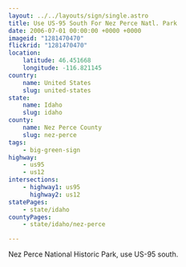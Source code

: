 ```yaml
---
layout: ../../layouts/sign/single.astro
title: Use US-95 South For Nez Perce Natl. Park
date: 2006-07-01 00:00:00 +0000 +0000
imageid: "1281470470"
flickrid: "1281470470"
location:
    latitude: 46.451668
    longitude: -116.821145
country:
    name: United States
    slug: united-states
state:
    name: Idaho
    slug: idaho
county:
    name: Nez Perce County
    slug: nez-perce
tags:
    - big-green-sign
highway:
    - us95
    - us12
intersections:
    - highway1: us95
      highway2: us12
statePages:
    - state/idaho
countyPages:
    - state/idaho/nez-perce

---
```

Nez Perce National Historic Park, use US-95 south.